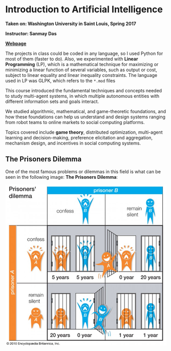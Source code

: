 # Introduction to Artificial Intelligence
**Taken on: Washington University in Saint Louis, Spring 2017**

**Instructor: Sanmay Das**

**[Webpage](http://www.cse.wustl.edu/~sanmay/teaching/cse516-spring17/)**

The projects in class could be coded in any language, so I used Python for most of them (faster to do). 
Also, we experimented with **Linear Programming** (LP), which is a mathematical technique for maximizing
or minimizing a linear function of several variables, such as output or cost, subject to linear equality
and linear inequality constraints. The language used in LP was GLPK, which refers to the ```*.mod``` files

This course introduced the fundamental techniques and concepts needed to study multi-agent systems,
in which multiple autonomous entities with different information sets and goals interact.

We studied algorithmic, mathematical, and game-theoretic foundations, and how these foundations can help us
understand and design systems ranging from robot teams to online markets to social computing platforms.

Topics covered include **game theory**, distributed optimization, multi-agent learning and decision-making,
preference elicitation and aggregation, mechanism design, and incentives in social computing systems.

## The Prisoners Dilemma
One of the most famous problems or dilemmas in this field is what can be seen in the following image: **The Prisoners Dilemma**:

![The prisoners Dilemma](/README_images/im1.jpg?raw=true)
